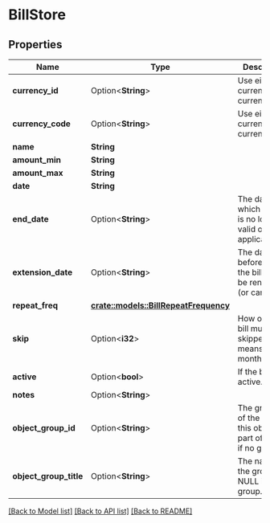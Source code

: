# BillStore

## Properties

Name | Type | Description | Notes
------------ | ------------- | ------------- | -------------
**currency_id** | Option<**String**> | Use either currency_id or currency_code | [optional]
**currency_code** | Option<**String**> | Use either currency_id or currency_code | [optional]
**name** | **String** |  | 
**amount_min** | **String** |  | 
**amount_max** | **String** |  | 
**date** | **String** |  | 
**end_date** | Option<**String**> | The date after which this bill is no longer valid or applicable | [optional]
**extension_date** | Option<**String**> | The date before which the bill must be renewed (or cancelled) | [optional]
**repeat_freq** | [**crate::models::BillRepeatFrequency**](BillRepeatFrequency.md) |  | 
**skip** | Option<**i32**> | How often the bill must be skipped. 1 means a bi-monthly bill. | [optional]
**active** | Option<**bool**> | If the bill is active. | [optional]
**notes** | Option<**String**> |  | [optional]
**object_group_id** | Option<**String**> | The group ID of the group this object is part of. NULL if no group. | [optional]
**object_group_title** | Option<**String**> | The name of the group. NULL if no group. | [optional]

[[Back to Model list]](../README.md#documentation-for-models) [[Back to API list]](../README.md#documentation-for-api-endpoints) [[Back to README]](../README.md)


